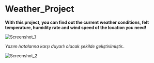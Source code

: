 # Weather_Project

**With this project, you can find out the current weather conditions, felt temperature, humidity rate and wind speed of the location you need!**


![Screenshot_1](https://github.com/yagmurcandan/Weather_Project/assets/140507776/d5250aa8-02c8-4da6-abba-b8ae274abdcf)




*Yazım hatalarına karşı duyarlı olacak şekilde geliştirilmiştir..*


![Screenshot_2](https://github.com/yagmurcandan/Weather_Project/assets/140507776/d11e99f3-b6bd-4f08-8c09-2a41c6cf70c3)
